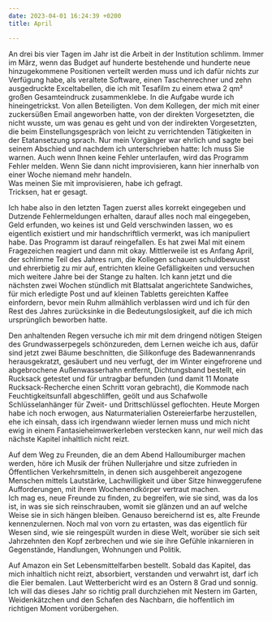```yaml
---
date: 2023-04-01 16:24:39 +0200
title: April

---
```

An drei bis vier Tagen im Jahr ist die Arbeit in der Institution schlimm. Immer im März, wenn das Budget auf hunderte bestehende und hunderte neue hinzugekommene Positionen verteilt werden muss und ich dafür nichts zur Verfügung habe, als veraltete Software, einen Taschenrechner und zehn ausgedruckte Exceltabellen, die ich mit Tesafilm zu einem etwa 2 qm² großen Gesamteindruck zusammenklebe. In die Aufgabe wurde ich hineingetrickst. Von allen Beteiligten. Von dem Kollegen, der mich mit einer zuckersüßen Email angeworben hatte, von der direkten Vorgesetzten, die nicht wusste, um was genau es geht und von der indirekten Vorgesetzten, die beim Einstellungsgespräch von leicht zu verrichtenden Tätigkeiten in der Etatansetzung sprach. Nur mein Vorgänger war ehrlich und sagte bei seinem Abschied und nachdem ich unterschrieben hatte: Ich muss Sie warnen. Auch wenn Ihnen keine Fehler unterlaufen, wird das Programm Fehler melden. Wenn Sie dann nicht improvisieren, kann hier innerhalb von einer Woche niemand mehr handeln.   
Was meinen Sie mit improvisieren, habe ich gefragt.  
Tricksen, hat er gesagt.

Ich habe also in den letzten Tagen zuerst alles korrekt eingegeben und Dutzende Fehlermeldungen erhalten, darauf alles noch mal eingegeben, Geld erfunden, wo keines ist und Geld verschwinden lassen, wo es eigentlich existiert und mir handschriftlich vermerkt, was ich manipuliert habe. Das Programm ist darauf reingefallen. Es hat zwei Mal mit einem Fragezeichen reagiert und dann mit okay. Mittlerweile ist es Anfang April, der schlimme Teil des Jahres rum, die Kollegen schauen schuldbewusst und ehrerbietig zu mir auf, entrichten kleine Gefälligkeiten und versuchen mich weitere Jahre bei der Stange zu halten. Ich kann jetzt und die nächsten zwei Wochen stündlich mit Blattsalat angerichtete Sandwiches, für mich erledigte Post und auf kleinen Tabletts gereichten Kaffee einfordern, bevor mein Ruhm allmählich verblassen wird und ich für den Rest des Jahres zurücksinke in die Bedeutungslosigkeit, auf die ich mich ursprünglich beworben hatte. 

Den anhaltenden Regen versuche ich mir mit dem dringend nötigen Steigen des Grundwasserpegels schönzureden, dem Lernen weiche ich aus, dafür sind jetzt zwei Bäume beschnitten, die Silikonfuge des Badewannenrands herausgekratzt, gesäubert und neu verfugt, der im Winter eingefrorene und abgebrochene Außenwasserhahn entfernt, Dichtungsband bestellt, ein Rucksack getestet und für untragbar befunden (und damit 11 Monate Rucksack-Recherche einen Schritt voran gebracht), die Kommode nach Feuchtigkeitsunfall abgeschliffen, geölt und aus Schafwolle Schlüsselanhänger für Zweit- und Drittschlüssel geflochten. Heute Morgen habe ich noch erwogen, aus Naturmaterialien Ostereierfarbe herzustellen, ehe ich einsah, dass ich irgendwann wieder lernen muss und mich nicht ewig in einem Fantasieheimwerkerleben verstecken kann, nur weil mich das nächste Kapitel inhaltlich nicht reizt. 

Auf dem Weg zu Freunden, die an dem Abend Halloumiburger machen werden, höre ich Musik der frühen Nullerjahre und sitze zufrieden in Öffentlichen Verkehrsmitteln, in denen sich ausgehbereit angezogene Menschen mittels Lautstärke, Lachwilligkeit und über Sitze hinweggerufene Aufforderungen, mit ihrem Wochenendkörper vertraut machen.   
Ich mag es, neue Freunde zu finden, zu begreifen, wie sie sind, was da los ist, in was sie sich reinschrauben, womit sie glänzen und an auf welche Weise sie in sich hängen bleiben. Genauso bereichernd ist es, alte Freunde kennenzulernen. Noch mal von vorn zu ertasten, was das eigentlich für Wesen sind, wie sie reingespült wurden in diese Welt, worüber sie sich seit Jahrzehnten den Kopf zerbrechen und wie sie ihre Gefühle inkarnieren in Gegenstände, Handlungen, Wohnungen und Politik.

Auf Amazon ein Set Lebensmittelfarben bestellt. Sobald das Kapitel, das mich inhaltlich nicht reizt, absorbiert, verstanden und verwahrt ist, darf ich die Eier bemalen. Laut Wetterbericht wird es an Ostern 8 Grad und sonnig. Ich will das dieses Jahr so richtig prall durchziehen mit Nestern im Garten, Weidenkätzchen und den Schafen des Nachbarn, die hoffentlich im richtigen Moment vorübergehen.